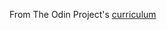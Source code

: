 From The Odin Project's [curriculum](https://www.theodinproject.com/courses/ruby-programming/lessons/advanced-building-blocks?ref=lnav)